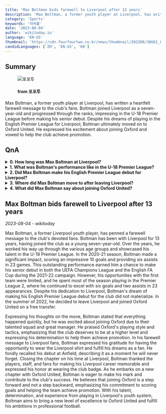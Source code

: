 ```yaml
---
title: 'Max Boltman bids farewell to Liverpool after 13 years'
description: 'Max Boltman, a former youth player at Liverpool, has written a heartfelt farewell message to the club''s fans. Boltman joined Liverpool as a seven-year-old and progressed through the ranks, impressing in the U-18 Premier League before making his senior debut. Despite his dreams of playing in the English Premier League for Liverpool, Boltman ultimately moved on to Oxford United. He expressed his excitement about joining Oxford and vowed to help the club achieve promotion.'
category: 'Sports'
keywords: '리버풀'
date: '2023-08-04'
author: 'wikitoday.io'
language: 'EN-US'
thumbnail: 'https://cdn.fourfourtwo.co.kr/news/thumbnail/202308/38661_88065_2048_v150.jpg'
candidLanguages: ['ZH', 'EN-US', 'KO']
---
```


## Summary



<figure>
    <img src="https://cdn.fourfourtwo.co.kr/news/thumbnail/202308/38661_88065_2048_v150.jpg" alt="포포투" />
    <figcaption>
        <h4> from 포포투</h4>
    </figcaption>
</figure>


Max Boltman, a former youth player at Liverpool, has written a heartfelt farewell message to the club's fans. Boltman joined Liverpool as a seven-year-old and progressed through the ranks, impressing in the U-18 Premier League before making his senior debut. Despite his dreams of playing in the English Premier League for Liverpool, Boltman ultimately moved on to Oxford United. He expressed his excitement about joining Oxford and vowed to help the club achieve promotion.


## QnA

    
<details>
        <summary><b>0. How long was Max Boltman at Liverpool?</b></summary>
        Max Boltman spent 13 years at Liverpool.
    </details>
    
<details>
        <summary><b>1. What was Boltman's performance like in the U-18 Premier League?</b></summary>
        In the 2020-21 season, Boltman impressed in the U-18 Premier League, scoring 10 goals and providing six assists in 23 games.
    </details>
    
<details>
        <summary><b>2. Did Max Boltman make his English Premier League debut for Liverpool?</b></summary>
        No, Max Boltman did not make his English Premier League debut for Liverpool.
    </details>
    
<details>
        <summary><b>3. Where did Max Boltman move to after leaving Liverpool?</b></summary>
        After leaving Liverpool, Max Boltman joined Oxford United.
    </details>
    
<details>
        <summary><b>4. What did Max Boltman say about joining Oxford United?</b></summary>
        Max Boltman expressed his excitement about joining Oxford United, praising the club's talented squad and great manager. He also stated that he believes joining Oxford is a step forward and not a step backward.
    </details>
    


## Max Boltman bids farewell to Liverpool after 13 years

_2023-08-04 - wikitoday_

Max Boltman, a former Liverpool youth player, has penned a farewell message to the club's devoted fans. Boltman has been with Liverpool for 13 years, having joined the club as a young seven-year-old. Over the years, he worked his way up through the various age groups and showcased his talent in the U-18 Premier League. In the 2020-21 season, Boltman made a significant impact, scoring an impressive 10 goals and providing six assists in 23 games. This outstanding performance earned him a chance to make his senior debut in both the UEFA Champions League and the English FA Cup during the 2021-22 campaign. However, his opportunities with the first team were limited, and he spent most of the season playing in the Premier League 2, where he continued to excel with six goals and two assists in 23 appearances. Despite his dedication to Liverpool, Boltman's dream of making his English Premier League debut for the club did not materialize. In the summer of 2022, he decided to leave Liverpool and joined Oxford United on a free transfer.



Expressing his thoughts on the move, Boltman stated that everything happened quickly, but he was excited about joining Oxford due to their talented squad and great manager. He praised Oxford's playing style and tactics, emphasizing that the club deserves to be at a higher level and expressing his determination to help them achieve promotion. In his farewell message to Liverpool fans, Boltman expressed his gratitude for having the opportunity to wear the Liverpool shirt and fulfill his dreams as a fan. He fondly recalled his debut at Anfield, describing it as a moment he will never forget. Closing the chapter on his time at Liverpool, Boltman thanked the players, staff, and fans for making his Liverpool career memorable and expressed his honor at wearing the club badge. As he embarks on a new chapter with Oxford United, Boltman is eager to make his mark and contribute to the club's success. He believes that joining Oxford is a step forward and not a step backward, emphasizing his commitment to scoring goals and helping the team achieve promotion. With his talent, determination, and experience from playing in Liverpool's youth system, Boltman aims to bring a new level of excellence to Oxford United and fulfill his ambitions in professional football.
